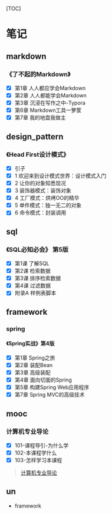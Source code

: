 [TOC]

# 笔记

## markdown

### 《了不起的Markdown》

- [x] 第1章 人人都应学会Markdown
- [x] 第2章 人人都能学会Markdown
- [x] 第3章 沉浸在写作之中-Typora
- [x] 第6章 Markdown工具一箩筐
- [x] 第7章 我的地盘我做主

## design_pattern

### 《Head First设计模式》

- [x] 引子
- [x] 1 欢迎来到设计模式世界：设计模式入门
- [x] 2 让你的对象知悉现况
- [x] 3 装饰器模式：装饰对象
- [x] 4 工厂模式：烘烤OO的精华
- [x] 5 单件模式：独一无二的对象
- [x] 6 命令模式：封装调用

## sql

### 《SQL必知必会》 第5版

- [x] 第1课 了解SQL
- [x] 第2课 检索数据
- [x] 第3课 排序检索数据
- [x] 第4课 过滤数据
- [x] 附录A 样例表脚本

## framework

### spring

#### 《Spring实战》第4版

- [x] 第1章 Spring之旅
- [x] 第2章 装配Bean
- [x] 第3章 高级装配
- [x] 第4章 面向切面的Spring
- [x] 第5章 构建Spring Web应用程序
- [x] 第7章 Spring MVC的高级技术

## mooc

### 计算机专业导论

- [x] 101-课程导引-为什么学
- [x] 102-本课程学什么
- [x] 103-怎样学习本课程 

> [计算机专业导论](https://www.icourse163.org/course/HIT-437006)

## un

- framework
